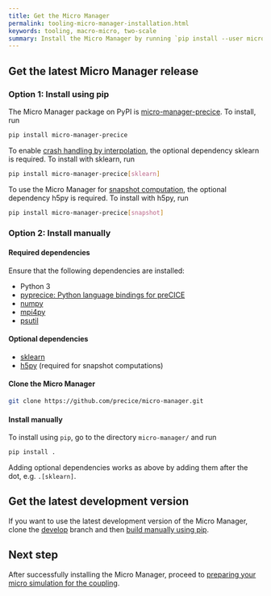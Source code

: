 ```yaml
---
title: Get the Micro Manager
permalink: tooling-micro-manager-installation.html
keywords: tooling, macro-micro, two-scale
summary: Install the Micro Manager by running `pip install --user micro-manager-precice`.
---
```


## Get the latest Micro Manager release

### Option 1: Install using pip

The Micro Manager package on PyPI is [micro-manager-precice](https://pypi.org/project/micro-manager-precice/). To install, run

```bash
pip install micro-manager-precice
```

To enable [crash handling by interpolation](tooling-micro-manager-running.html/#what-happens-when-a-micro-simulation-crashes), the optional dependency sklearn is required. To install with sklearn, run

```bash
pip install micro-manager-precice[sklearn]
```

To use the Micro Manager for [snapshot computation](tooling-micro-manager-snapshot-configuration.html), the optional dependency h5py is required. To install with h5py, run

```bash
pip install micro-manager-precice[snapshot]
```

### Option 2: Install manually

#### Required dependencies

Ensure that the following dependencies are installed:

* Python 3
* [pyprecice: Python language bindings for preCICE](installation-bindings-python.html)
* [numpy](https://numpy.org/install/)
* [mpi4py](https://mpi4py.readthedocs.io/en/stable/install.html)
* [psutil](https://psutil.readthedocs.io/en/latest/)

#### Optional dependencies

* [sklearn](https://scikit-learn.org/stable/index.html)
* [h5py](https://www.h5py.org/) (required for snapshot computations)

#### Clone the Micro Manager

```bash
git clone https://github.com/precice/micro-manager.git
```

#### Install manually

To install using `pip`, go to the directory `micro-manager/` and run

```bash
pip install .
```

Adding optional dependencies works as above by adding them after the dot, e.g. `.[sklearn]`.

## Get the latest development version

If you want to use the latest development version of the Micro Manager, clone the [develop](https://github.com/precice/micro-manager/tree/develop) branch and then [build manually using pip](#install-manually).

## Next step

After successfully installing the Micro Manager, proceed to [preparing your micro simulation for the coupling](tooling-micro-manager-prepare-micro-simulation.html).
